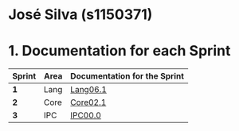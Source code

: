 **José Silva** (s1150371)
===============================

# 1. Documentation for each Sprint


|Sprint  | Area | Documentation for the Sprint |
|--------|------|------------------------------|
| **1**  | Lang | [Lang06.1](sp1)              |
| **2**  | Core | [Core02.1](sp2)              |																				
| **3**  | IPC  | [IPC00.0](sp3)               |																	
